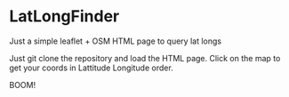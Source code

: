 LatLongFinder
=============

Just a simple leaflet + OSM HTML page to query lat longs

Just git clone the repository and load the HTML page. Click on the map to get your coords in Lattitude Longitude order.

BOOM!

